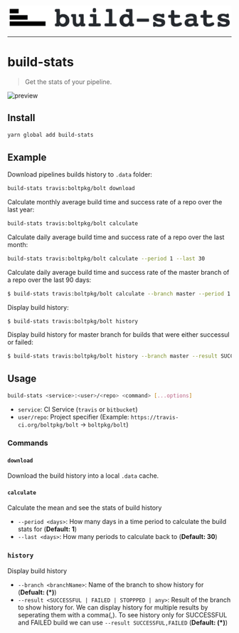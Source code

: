 <img alt="logo" src="./assets/logo.png"/> 

---

# build-stats

> Get the stats of your pipeline.

![preview](https://raw.githubusercontent.com/ajaymathur/build-stats/master/assets/preview.png)

## Install

```sh
yarn global add build-stats
```

## Example

Download pipelines builds history to `.data` folder:

```sh
build-stats travis:boltpkg/bolt download
```

Calculate monthly average build time and success rate of a repo over the last year:

```sh
build-stats travis:boltpkg/bolt calculate
```

Calculate daily average build time and success rate of a repo over the last month:

```sh
build-stats travis:boltpkg/bolt calculate --period 1 --last 30
```

Calculate daily average build time and success rate of the master branch of a repo over the last 90 days:

```sh
$ build-stats travis:boltpkg/bolt calculate --branch master --period 1 --last 90
```

Display build history:

```sh
$ build-stats travis:boltpkg/bolt history
```

Display build history for master branch for builds that were either successul or failed:

```sh
$ build-stats travis:boltpkg/bolt history --branch master --result SUCCESSFUL,FAILED
```

## Usage

```sh
build-stats <service>:<user>/<repo> <command> [...options]
```

- `service`: CI Service (`travis` or `bitbucket`)
- `user/repo`: Project specifier (Example: `https://travis-ci.org/boltpkg/bolt` &rarr; `boltpkg/bolt`)

### Commands

#### `download`

Download the build history into a local `.data` cache.

#### `calculate`

Calculate the mean and see the stats of build history

- `--period <days>`: How many days in a time period to calculate the build stats for (**Default: 1**)
- `--last <days>`: How many periods to calculate back to (**Default: 30**)

### `history`

Display build history

- `--branch <branchName>`: Name of the branch to show history for (**Defualt: (*)**)
- `--result <SUCCESSFUL | FAILED | STOPPPED | any>`: Result of the branch to show history for. We can display history for multiple results by seperating them with a comma(,). To see history only for SUCCESSFUL and FAILED build we can use `--result SUCCESSFUL,FAILED` (**Default: (*)**)
